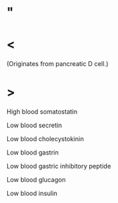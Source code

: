 # "

# <

(Originates from pancreatic D cell.)

# >

High blood somatostatin

Low blood secretin

Low blood cholecystokinin

Low blood gastrin

Low blood gastric inhibitory peptide

Low blood glucagon

Low blood insulin
